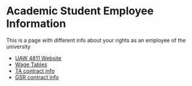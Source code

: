 # Academic Student Employee Information

This is a page with different info about your rights as an employee of the university

- [UAW 4811 Website](https://www.uaw4811.org)
- [Wage Tables](https://docs.google.com/spreadsheets/d/1c7LRSoA-pspnE6cKBy3KTGDo6yX9iGDTeiLUyijtiNk/edit?gid=901793577#gid=901793577)
- [TA contract info](https://drive.google.com/file/d/1FqpPiynBeR-OEfhecgKYVeMPR0q5QwWg/view)
- [GSR contract info](https://drive.google.com/file/d/1XApaM1-nbG7uWcTjvbC4YMSyn90g4Rbs/view)